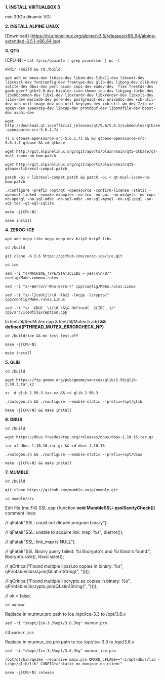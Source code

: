 **1. INSTALL VIRTUALBOX 5**

min 20Gb dinamic VDI

**2. INSTALL ALPINE LINUX**

[Download] (https://nl.alpinelinux.org/alpine/v3.5/releases/x86_64/alpine-extended-3.5.1-x86_64.iso)


**3. QT5**

[CPU-N] - `cat /proc/cpuinfo | grep processor | wc -l`

`mkdir /build && cd /build`

`apk add mc mesa-dev libice-dev libsm-dev libx11-dev libxext-dev libressl-dev fontconfig-dev freetype-dev glib-dev libpng-dev zlib-dev sqlite-dev dbus-dev perl bison cups-dev eudev-dev  flex freetds-dev gawk gperf gtk+2.0-dev hicolor-icon-theme icu-dev libjpeg-turbo-dev libxkbcommon-dev libxi-dev libxrandr-dev libxrender-dev libxslt-dev libxv-dev mariadb-dev pcre-dev postgresql-dev unixodbc-dev xcb-util-dev xcb-util-image-dev xcb-util-keysyms-dev xcb-util-wm-dev 7zip xz speex-dev speexdsp-dev libcap-dev protobuf-dev libsndfile-dev boost-dev avahi-dev`

`wget http://download.qt.io/official_releases/qt/5.6/5.6.1/submodules/qtbase-opensource-src-5.6.1.7z`

`7z x qtbase-opensource-src-5.6.1.7z && mv qtbase-opensource-src-5.6.1.7 qtbase && cd qtbase`

`wget http://git.alpinelinux.org/cgit/aports/plain/main/qt5-qtbase/qt-musl-iconv-no-bom.patch`

`wget http://git.alpinelinux.org/cgit/aports/plain/main/qt5-qtbase/libressl-compat.patch`

`patch -p1 < libressl-compat.patch && patch -p1 < qt-musl-iconv-no-bom.patch`

`./configure -prefix /opt/qt -opensource -confirm-license -static -openssl-linked -nomake examples -no-icu -no-gui -no-widgets -no-cups -no-opengl -no-sql-odbc -no-sql-odbc -no-sql-mysql -no-sql-psql -no-sql-tds -qt-sql-sqlite`

`make -j[CPU-N]`

`make install`


**4. ZEROC-ICE**

`apk add mcpp-libs mcpp mcpp-dev bzip2 bzip2-libs`

`cd /build`

`git clone -b 3.6 https://github.com/zeroc-ice/ice.git`

`cd ice`

`sed -ri "s/MACHINE_TYPE/STATICLIBS = yes\n\n\0/" config/Make.common.rules`

`sed -ri "s/-Werror/-Wno-error/" cpp/config/Make.rules.Linux`

`sed -ri "s/-lIceUtil/\0 -lbz2 -lmcpp -lcrypto/" cpp/config/Make.rules.Linux`

`sed -ri "s/__GNUC__\)/\0 \&\& defined(__GLIBC__)/" cpp/src/IceUtilException.cpp`


In IceUtil/RecMutex.cpp & IceUtil/Mutex.h add **&& defined(PTHREAD_MUTEX_ERRORCHECK_NP)** 

`cd /build/ice && mv test test.off`

`make -j[CPU-N]`

`make install`

**5. GLIB**

`cd /build`

`wget https://ftp.gnome.org/pub/gnome/sources/glib/2.50/glib-2.50.3.tar.xz`

`xz -d glib-2.50.3.tar.xz && cd glib-2.50.3`

`./autogen.sh && ./configure --enable-static --prefix=/opt/glib`

`make -j[CPU-N] && make install`

**6. DBUS**

`cd /build`

`wget https://dbus.freedesktop.org/releases/dbus/dbus-1.10.16.tar.gz`

`tar xf dbus-1.10.16.tar.gz && cd dbus-1.10.16`

`./autogen.sh && ./configure --enable-static --prefix=/opt/dbus`

`make -j[CPU-N] && make install`


**7. MUMBLE**

`cd /build`

`git clone https://github.com/mumble-voip/mumble.git`

`cd mumble/src`

Edit file (mc F4) SSL.cpp (function **void MumbleSSL::qsslSanityCheck()**) comment lines: 

//	qFatal("SSL: could not dlopen program binary");

//	qFatal("SSL: unable to acquire link_map: %s", dlerror());

//	qFatal("SSL: link_map is NULL");

//	qFatal("SSL library query failed: %i libcrypto's and %i libssl's found.", libcrypto.size(), libssl.size());

//	qCritical("Found multiple libssl.so copies in binary: %s", qPrintable(libssl.join(QLatin1String(", "))));

//	qCritical("Found multiple libcrypto.so copies in binary: %s", qPrintable(libcrypto.join(QLatin1String(", "))));

//	ok = false;

`cd murmur`

Replace in murmur.pro  path to Ice /opt/Ice-3.3 to /opt/3.6.x

`sed -ri "s%opt/Ice-3.3%opt/3.6.3%g" murmur.pro`

cd `murmur_ice`

Replace in murmur_ice.pro path to Ice /opt/Ice-3.3 to /opt/3.6.x

`sed -ri "s%opt/Ice-3.3%opt/3.6.3%g" murmur_ice.pro`

`/opt/qt/bin/qmake -recursive main.pro QMAKE_LFLAGS+="-L/opt/dbus/lib -L/opt/glib/lib" CONFIG+="static no-bonjour no-client"`

`make -j[CPU-N] release`
